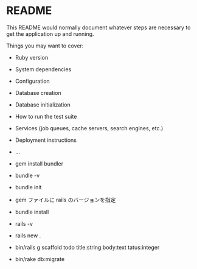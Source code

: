 # README

This README would normally document whatever steps are necessary to get the
application up and running.

Things you may want to cover:

- Ruby version

- System dependencies

- Configuration

- Database creation

- Database initialization

- How to run the test suite

- Services (job queues, cache servers, search engines, etc.)

- Deployment instructions

- ...

- gem install bundler

- bundle -v

- bundle init

- gem ファイルに rails のバージョンを指定

- bundle install

- rails -v

- rails new .

- bin/rails g scaffold todo title:string body:text tatus:integer

- bin/rake db:migrate
